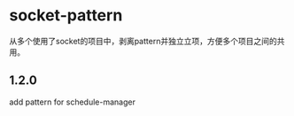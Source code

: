 # socket-pattern
从多个使用了socket的项目中，剥离pattern并独立立项，方便多个项目之间的共用。

## 1.2.0 

add pattern for schedule-manager